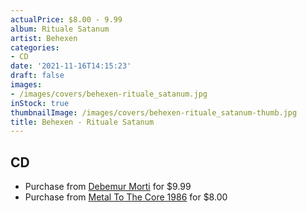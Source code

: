 ```yaml
---
actualPrice: $8.00 - 9.99
album: Rituale Satanum
artist: Behexen
categories:
- CD
date: '2021-11-16T14:15:23'
draft: false
images:
- /images/covers/behexen-rituale_satanum.jpg
inStock: true
thumbnailImage: /images/covers/behexen-rituale_satanum-thumb.jpg
title: Behexen - Rituale Satanum
---
```


## CD
* Purchase from [Debemur Morti](https://debemurmorti.aisamerch.com/item/93559) for $9.99
* Purchase from [Metal To The Core 1986](https://metaltothecore1986.com/shop/behexen-rituale-satanum-cd/) for $8.00
